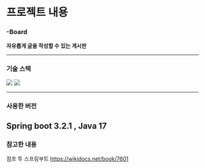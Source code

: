 # 프로젝트 내용

  ### -Board
  **자유롭게 글을 작성할 수 있는 게시판**

  ------
  ### 기술 스택 
  <img src="https://img.shields.io/badge/SpringBoot-6DB33F?style=flat-square&logo=springboot&logoColor=white"/></a>  <img src="https://img.shields.io/badge/JavaScript-F7DF1E?style=flat-square&logo=javascript&logoColor=white"/></a>
  
  
  ------
  ### 사용한 버전
  Spring boot 3.2.1 , Java 17
  -----



### 참고한 내용
점프 투 스프링부트 https://wikidocs.net/book/7601
